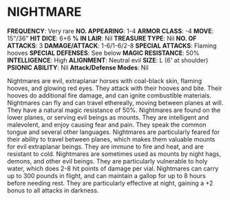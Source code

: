 # NIGHTMARE

**FREQUENCY**: Very rare
**NO. APPEARING**: 1-4
**ARMOR CLASS**: -4
**MOVE**: 15"/36"
**HIT DICE**: 6+6
**% IN LAIR**: Nil
**TREASURE TYPE**: Nil
**NO. OF ATTACKS**: 3
**DAMAGE/ATTACK**: 1-6/1-6/2-8
**SPECIAL ATTACKS**: Flaming hooves
**SPECIAL DEFENSES**: See below
**MAGIC RESISTANCE**: 50%
**INTELLIGENCE**: High
**ALIGNMENT**: Neutral evil
**SIZE**: L (6' at shoulder)
**PSIONIC ABILITY**: Nil
**Attack/Defense Modes**: Nil

Nightmares are evil, extraplanar horses with coal-black skin, flaming hooves, and glowing red eyes. They attack with their hooves and bite. Their hooves do additional fire damage, and can ignite combustible materials. Nightmares can fly and can travel ethereally, moving between planes at will. They have a natural magic resistance of 50%. Nightmares are found on the lower planes, or serving evil beings as mounts. They are intelligent and malevolent, and enjoy causing fear and pain. They speak the common tongue and several other languages. Nightmares are particularly feared for their ability to travel between planes, which makes them valuable mounts for evil extraplanar beings. They are immune to fire and heat, and are resistant to cold. Nightmares are sometimes used as mounts by night hags, demons, and other evil beings. They are particularly vulnerable to holy water, which does 2-8 hit points of damage per vial. Nightmares can carry up to 300 pounds in flight, and can maintain a gallop for up to 8 hours before needing rest. They are particularly effective at night, gaining a +2 bonus to all attacks in darkness.
